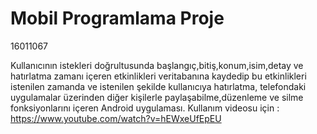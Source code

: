 # Mobil Programlama Proje
16011067

Kullanıcının istekleri doğrultusunda başlangıç,bitiş,konum,isim,detay ve hatırlatma zamanı içeren etkinlikleri veritabanına kaydedip bu etkinlikleri istenilen zamanda ve istenilen şekilde kullanıcıya hatırlatma, telefondaki uygulamalar üzerinden diğer kişilerle paylaşabilme,düzenleme ve silme fonksiyonlarını içeren Android uygulaması. Kullanım videosu için : 
https://www.youtube.com/watch?v=hEWxeUfEpEU
